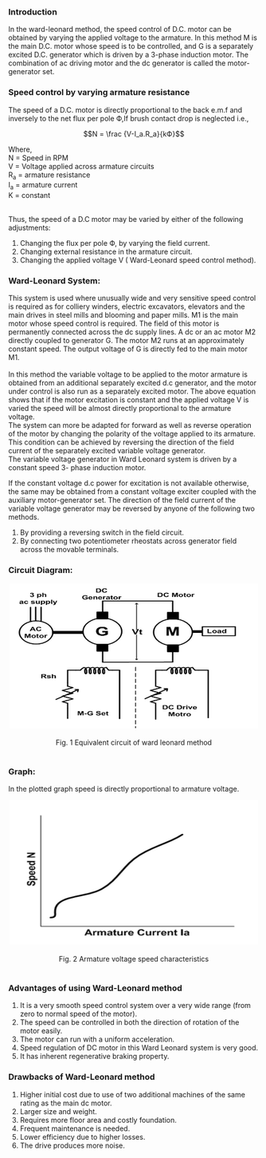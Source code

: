 <head>
 <script type="text/javascript" async src="https://cdn.mathjax.org/mathjax/latest/MathJax.js?config=TeX-MML-AM_CHTML"> </script>
</head>

### Introduction 
In the ward-leonard method, the speed control of D.C. motor can be obtained by varying the applied voltage to the armature. In this method M is the main D.C. motor whose speed is to be controlled, and G is a separately excited D.C. generator which is driven by a 3-phase induction motor. The combination of ac driving motor and the dc generator is called the motor-generator set.<br>

### Speed control by varying armature resistance
The speed of a D.C. motor is directly proportional to the back e.m.f and inversely to the net flux per pole Ф,If brush contact drop is neglected i.e., <br>

<center > $$N = \frac {V-I_a.R_a}{kФ}$$  </center>

Where,<br>
N = Speed in RPM<br>
V = Voltage applied across armature circuits<br>
R<sub>a</sub> = armature resistance<br>
I<sub>a</sub> = armature current<br>
K = constant<br><br>

Thus, the speed of a D.C motor may be varied by either of the following adjustments:<br>
1. Changing the flux per pole Ф, by varying the field current.<br>
2. Changing external resistance in the armature circuit.<br>
3. Changing the applied voltage V ( Ward-Leonard speed control method).<br>

### Ward-Leonard System:
This system is used where unusually wide and very sensitive speed control is required as for colliery winders, electric excavators, elevators and the main drives in steel mills and blooming and paper mills. M1 is the main motor whose speed control is required. The field of this motor is permanently connected across the dc supply lines. A dc or an ac motor M2 directly coupled to generator G. The motor M2 runs at an approximately constant speed. The output voltage of G is directly fed to the main motor M1. <br><br>
In this method the variable voltage to be applied to the motor armature is obtained from an additional separately excited d.c generator, and the motor under control is also run as a separately excited motor. The above equation shows that if the motor excitation is constant and the applied voltage V is varied the speed will be almost directly proportional to the armature voltage.<br>
The system can more be adapted for forward as well as reverse operation of the motor by changing the polarity of the voltage applied to its armature. This condition can be achieved by reversing the direction of the field current of the separately excited variable voltage generator.<br>
The variable voltage generator in Ward Leonard system is driven by a constant speed 3- phase induction motor.<br>

If the constant voltage d.c power for excitation is not available otherwise, the same may be obtained from a constant voltage exciter coupled with the auxiliary motor-generator set. The direction of the field current of the variable voltage generator may be reversed by anyone of the following two methods.<br>

1. By providing a reversing switch in the field circuit.<br>
2. By connecting two potentiometer rheostats across generator field across the movable terminals.<br>

### Circuit Diagram:

<center><img src="images/circuit.PNG" style="width:500px;height:290px"/></center><br>
<center> Fig. 1 Equivalent circuit of ward leonard method</center><br>

 
### Graph:

In the plotted graph speed is directly proportional to armature voltage.<br>

<center><img src="images/graphh.PNG"  style="width:500px;height:290px"/></center><br>
<center> Fig. 2 Armature voltage speed characteristics </center><br>

### Advantages of using Ward-Leonard method

1. It is a very smooth speed control system over a very wide range (from zero to normal speed of the motor).<br>
2. The speed can be controlled in both the direction of rotation of the motor easily.<br>
3. The motor can run with a uniform acceleration.<br>
4. Speed regulation of DC motor in this Ward Leonard system is very good.<br>
5. It has inherent regenerative braking property.<br>

### Drawbacks of Ward-Leonard method

1. Higher initial cost due to use of two additional machines of the same rating as the main dc motor.<br>
2. Larger size and weight.<br>
3. Requires more floor area and costly foundation.<br>
4. Frequent maintenance is needed.<br>
5. Lower efficiency due to higher losses.<br>
6. The drive produces more noise.<br>
